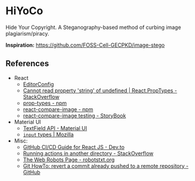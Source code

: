 # HiYoCo
Hide Your Copyright. A Steganography-based method of curbing image plagiarism/piracy.

**Inspiration:** https://github.com/FOSS-Cell-GECPKD/image-stego


## References
- React
    - [EditorConfig](https://editorconfig.org/)
    - [Cannot read property 'string' of undefined | React.PropTypes - StackOverflow](https://stackoverflow.com/a/44573437)
    - [prop-types - npm](https://www.npmjs.com/package/prop-types)
    - [react-compare-image - npm](https://www.npmjs.com/package/react-compare-image)
    - [react-compare-image testing - StoryBook](https://react-compare-image.yuuniworks.com/?path=/story/images-with-different-aspect-ratios--same-width-comparison)
- Material UI
    - [TextField API - Material UI](https://material-ui.com/api/text-field/)
    - [`input` types | Mozilla](https://developer.mozilla.org/en-US/docs/Web/HTML/Element/input#Form_%3Cinput%3E_types)
- Misc:
    - [GitHub CI/CD Guide for React JS - Dev.to](https://dev.to/dyarleniber/setting-up-a-ci-cd-workflow-on-github-actions-for-a-react-app-with-github-pages-and-codecov-4hnp)
    - [Running actions in another directory - StackOverflow](https://stackoverflow.com/a/58142276)
    - [The Web Robots Page - robotstxt.org](https://www.robotstxt.org/robotstxt.html)
    - [Git HowTo: revert a commit already pushed to a remote repository - GitHub](https://gist.github.com/gunjanpatel/18f9e4d1eb609597c50c2118e416e6a6)
